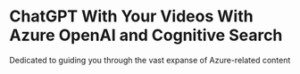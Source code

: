# ChatGPT With Your Videos With Azure OpenAI and Cognitive Search
Dedicated to guiding you through the vast expanse of Azure-related content